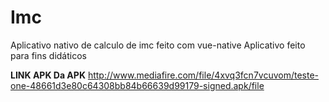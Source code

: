 # Imc
Aplicativo nativo de calculo de imc feito com vue-native
Aplicativo feito para fins didáticos

**LINK APK Da APK**
http://www.mediafire.com/file/4xvq3fcn7vcuvom/teste-one-48661d3e80c64308bb84b66639d99179-signed.apk/file

